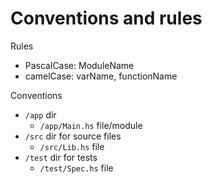 # Conventions and rules

<!-- #region Conventions -->

Rules
- PascalCase: ModuleName
- camelCase: varName, functionName

Conventions
- `/app` dir 
  - `/app/Main.hs` file/module
- `/src` dir for source files
  - `/src/Lib.hs` file
- `/test` dir for tests
  - `/test/Spec.hs` file

<!-- #endregion -->

